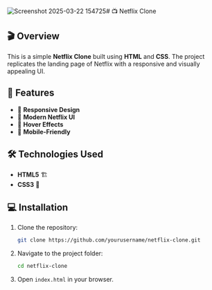 ![Screenshot 2025-03-22 154725](https://github.com/user-attachments/assets/9e0d6f9e-bb53-46fc-bd77-4d0e79b27e17)# 📺 Netflix Clone


## 🎬 Overview
This is a simple **Netflix Clone** built using **HTML** and **CSS**. The project replicates the landing page of Netflix with a responsive and visually appealing UI.

## 🚀 Features
- 🎨 **Responsive Design**
- 📌 **Modern Netflix UI**
- 🎥 **Hover Effects**
- 📱 **Mobile-Friendly**



## 🛠️ Technologies Used
- **HTML5** 🏗️
- **CSS3** 🎨

## 💻 Installation
1. Clone the repository:
   ```bash
   git clone https://github.com/yourusername/netflix-clone.git
   ```
2. Navigate to the project folder:
   ```bash
   cd netflix-clone
   ```
3. Open `index.html` in your browser.



```


